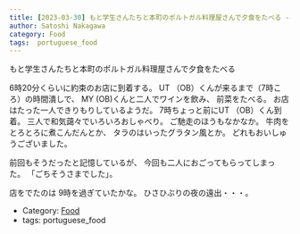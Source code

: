 ```yaml
---
title: [2023-03-30] もと学生さんたちと本町のポルトガル料理屋さんで夕食をたべる ---とてもおいしいお店でした
author: Satoshi Nakagawa
category: Food
tags:  portuguese_food
---
```


もと学生さんたちと本町のポルトガル料理屋さんで夕食をたべる

 6時20分くらいに約束のお店に到着する。
UT （OB）くんが来るまで（7時ころ）の時間潰しで、
MY (OB)くんと二人でワインを飲み、
前菜をたべる。
お店はたった一人できりもりしているようだ。
7時ちょっと前にUT （OB）くん到着。
三人で和気藹々でいろいろおしゃべり。
ご馳走のほうもなかなか。
牛肉をとろとろに煮こんだんとか、
タラのはいったグラタン風とか。
どれもおいしゅうございました。

 前回もそうだったと記憶しているが、
今回も二人におごってもらってしまった。
「ごちそうさまでした」。

 店をでたのは 9時を過ぎていたかな。
ひさひぶりの夜の遠出・・・。

- Category: [Food](https://merapano.github.io/categories.html#Food)
- tags:  portuguese_food
